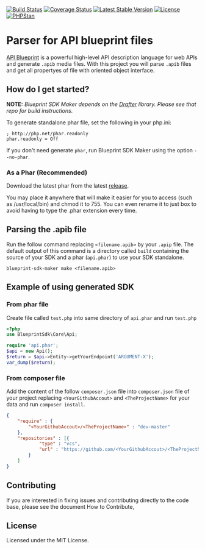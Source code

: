 [![Build
Status](https://travis-ci.org/vitormattos/blueprint-sdk-maker.svg?branch=master)](https://travis-ci.org/vitormattos/blueprint-sdk-maker)
[![Coverage
Status](https://coveralls.io/repos/vitormattos/blueprint-sdk-maker/badge.svg?branch=master&service=github)](https://coveralls.io/github/vitormattos/blueprint-sdk-maker?branch=master)
[![Latest Stable
Version](https://poser.pugx.org/vitormattos/blueprint-sdk-maker/v/stable)](https://packagist.org/packages/vitormattos/blueprint-sdk-maker)
[![License](https://poser.pugx.org/vitormattos/blueprint-sdk-maker/license)](https://packagist.org/packages/vitormattos/blueprint-sdk-maker)
[![PHPStan](https://img.shields.io/badge/PHPStan-enabled-brightgreen.svg?style=flat)](https://github.com/phpstan/phpstan)

# Parser for API blueprint files

[API Blueprint](https://apiblueprint.org/) is a powerful high-level API
description language for web APIs and generate `.apib` media files. With this
project you will parse `.apib` files and get all propertyes of file with
oriented object interface.

## How do I get started?


**NOTE:** *Blueprint SDK Maker depends on the [Drafter](https://github.com/apiaryio/drafter) library. Please see that repo for build instructions.*

To generate standalone phar file, set the following in your php.ini:

```
; http://php.net/phar.readonly
phar.readonly = Off
```

If you don't need generate `phar`, run Blueprint SDK Maker using the option `--no-phar`.

### As a Phar (Recommended)

Download the latest phar from the latest [release](https://github.com/vitormattos/blueprint-sdk-maker/releases/latest).

You may place it anywhere that will make it easier for you to access (such as /usr/local/bin) and chmod it to 755. You can even rename it to just box to avoid having to type the .phar extension every time.

## Parsing the .apib file
Run the follow command replacing `<filename.apib>` by your `.apip` file. The default output of this command is a directory called `build` containing the source of your SDK and a phar (`api.phar`) to use your SDK standalone.

```
blueprint-sdk-maker make <filename.apib>
```

## Example of using generated SDK

### From phar file
Create file called `test.php` into same directory of `api.phar` and run `test.php`
```php
<?php
use BlueprintSdk\Core\Api;

require 'api.phar';
$api = new Api();
$return = $api->Entity->getYourEndpoint('ARGUMENT-X');
var_dump($return);
```
### From composer file
Add the content of the follow `composer.json` file into `composer.json` file of your project replacing `<YourGithubAccout>` and `<TheProjectName>` for your data and run `composer install`.
```json
{
    "require" : {
        "<YourGithubAccout>/<TheProjectName>" : "dev-master"
    },
    "repositories" : [{
            "type" : "vcs",
            "url" : "https://github.com/<YourGithubAccout>/<TheProjectName>"
        }
    ]
}
```

## Contributing

If you are interested in fixing issues and contributing directly to the code
base, please see the document How to Contribute, 

## License

Licensed under the MIT License.
